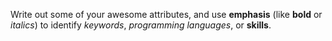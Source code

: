 Write out some of your awesome attributes, and use **emphasis** (like __bold__ or *italics*) to identify *keywords*, _programming languages_, or **skills**. 
